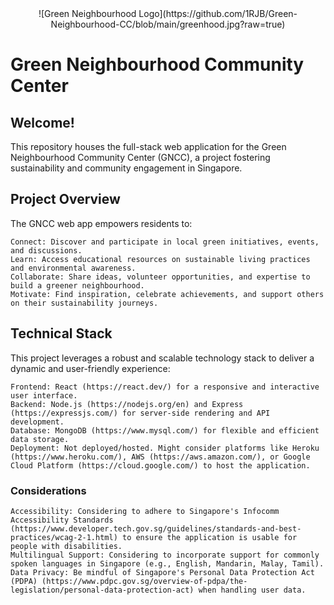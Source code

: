<div style="text-align: center">
    ![Green Neighbourhood Logo](https://github.com/1RJB/Green-Neighbourhood-CC/blob/main/greenhood.jpg?raw=true)
</div>

# Green Neighbourhood Community Center

## Welcome!

This repository houses the full-stack web application for the Green Neighbourhood Community Center (GNCC), a project fostering sustainability and community engagement in Singapore.

## Project Overview

The GNCC web app empowers residents to:

    Connect: Discover and participate in local green initiatives, events, and discussions.
    Learn: Access educational resources on sustainable living practices and environmental awareness.
    Collaborate: Share ideas, volunteer opportunities, and expertise to build a greener neighbourhood.
    Motivate: Find inspiration, celebrate achievements, and support others on their sustainability journeys.

## Technical Stack

This project leverages a robust and scalable technology stack to deliver a dynamic and user-friendly experience:

    Frontend: React (https://react.dev/) for a responsive and interactive user interface.
    Backend: Node.js (https://nodejs.org/en) and Express (https://expressjs.com/) for server-side rendering and API development.
    Database: MongoDB (https://www.mysql.com/) for flexible and efficient data storage.
    Deployment: Not deployed/hosted. Might consider platforms like Heroku (https://www.heroku.com/), AWS (https://aws.amazon.com/), or Google Cloud Platform (https://cloud.google.com/) to host the application.

### Considerations

    Accessibility: Considering to adhere to Singapore's Infocomm Accessibility Standards (https://www.developer.tech.gov.sg/guidelines/standards-and-best-practices/wcag-2-1.html) to ensure the application is usable for people with disabilities.
    Multilingual Support: Considering to incorporate support for commonly spoken languages in Singapore (e.g., English, Mandarin, Malay, Tamil).
    Data Privacy: Be mindful of Singapore's Personal Data Protection Act (PDPA) (https://www.pdpc.gov.sg/overview-of-pdpa/the-legislation/personal-data-protection-act) when handling user data.
